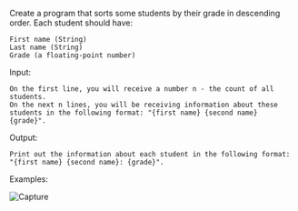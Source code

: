 Create a program that sorts some students by their grade in descending order. Each student should have:

	First name (String)
 	Last name (String)
	Grade (a floating-point number)

Input: 

	On the first line, you will receive a number n - the count of all students.
	On the next n lines, you will be receiving information about these students in the following format: "{first name} {second name} {grade}".

Output: 

	Print out the information about each student in the following format: "{first name} {second name}: {grade}".

Examples: 

![Capture](https://user-images.githubusercontent.com/45227327/201530232-9f50dcd6-2d69-4ec2-9370-8abc3ba97890.PNG)

